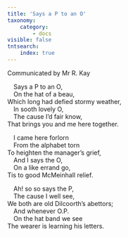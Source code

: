 ```yaml
---
title: 'Says a P to an O'
taxonomy:
    category:
        - docs
visible: false
tntsearch:
    index: true
---
```


<div class="author">Communicated by Mr R. Kay</div>

&emsp;Says a P to an O,  
&emsp;On the hat of a beau,  
Which long had defied stormy weather,  
&emsp;In sooth lovely O,  
&emsp;The cause I’d fair know,  
That brings you and me here together.  
  
&emsp;I came here forlorn  
&emsp;From the alphabet torn  
To heighten the manager’s grief,  
&emsp;And I says the O,  
&emsp;On a like errand go,  
Tis to good McMeinhall relief.  
  
&emsp;Ah! so so says the P,  
&emsp;The cause I well see,  
We both are old Dilcoorth’s abettors;  
&emsp;And whenever O.P.  
&emsp;On the hat band we see  
The wearer is learning his letters.  
